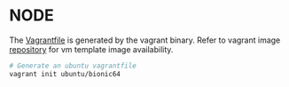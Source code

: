 # NODE
The [Vagrantfile](./Vagrantfile) is generated by the vagrant binary. Refer to vagrant image [repository](https://app.vagrantup.com/boxes/search) for vm template image availability. 

```bash
# Generate an ubuntu vagrantfile
vagrant init ubuntu/bionic64
```